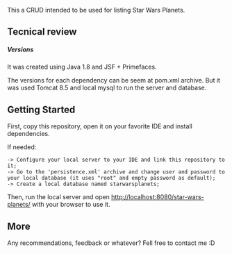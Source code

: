 This a CRUD intended to be used for listing Star Wars Planets.

## Tecnical review
##### Versions

It was created using Java 1.8 and JSF + Primefaces.

The versions for each dependency can be seem at pom.xml archive. But it was used Tomcat 8.5 and local mysql to run the server and database.


## Getting Started
First, copy this repository, open it on your favorite IDE and install dependencies.

If needed: 

	-> Configure your local server to your IDE and link this repository to it;
	-> Go to the 'persistence.xml' archive and change user and password to your local database (it uses "root" and empty password as default);
	-> Create a local database named starwarsplanets;

Then, run the local server and open [http://localhost:8080/star-wars-planets/](http://localhost:8080/star-wars-planets/) with your browser to use it.

## More
Any recommendations, feedback or whatever? Fell free to contact me :D
